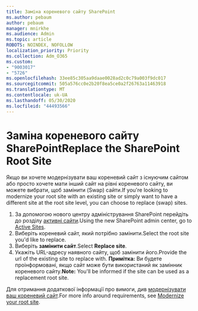 ```yaml
---
title: Заміна кореневого сайту SharePoint
ms.author: pebaum
author: pebaum
manager: mnirkhe
ms.audience: Admin
ms.topic: article
ROBOTS: NOINDEX, NOFOLLOW
localization_priority: Priority
ms.collection: Adm_O365
ms.custom:
- "9003017"
- "5726"
ms.openlocfilehash: 33ee85c305aa9daae0028ad2c0c79a003f9dc017
ms.sourcegitcommit: 505a576cc0e2b20f8ea5ce0a2f26763a11463918
ms.translationtype: MT
ms.contentlocale: uk-UA
ms.lasthandoff: 05/30/2020
ms.locfileid: "44493566"
---
```

# <a name="replace-the-sharepoint-root-site"></a><span data-ttu-id="d6244-102">Заміна кореневого сайту SharePoint</span><span class="sxs-lookup"><span data-stu-id="d6244-102">Replace the SharePoint Root Site</span></span>
<span data-ttu-id="d6244-103">Якщо ви хочете модернізувати ваш кореневий сайт з існуючим сайтом або просто хочете мати інший сайт на рівні кореневого сайту, ви можете вибрати, щоб замінити (Swap) сайти.</span><span class="sxs-lookup"><span data-stu-id="d6244-103">If you're looking to modernize your root site with an existing site or simply want to have a different site at the root site level, you can choose to replace (swap) sites.</span></span>

1. <span data-ttu-id="d6244-104">За допомогою нового центру адміністрування SharePoint перейдіть до розділу [активні сайти](https://admin.microsoft.com/sharepoint?page=siteManagement&modern=true).</span><span class="sxs-lookup"><span data-stu-id="d6244-104">Using the new SharePoint admin center, go to [Active Sites](https://admin.microsoft.com/sharepoint?page=siteManagement&modern=true).</span></span>
2. <span data-ttu-id="d6244-105">Виберіть кореневий сайт, який потрібно замінити.</span><span class="sxs-lookup"><span data-stu-id="d6244-105">Select the root site you'd like to replace.</span></span>
3. <span data-ttu-id="d6244-106">Виберіть **замінити сайт**.</span><span class="sxs-lookup"><span data-stu-id="d6244-106">Select **Replace site**.</span></span>
4. <span data-ttu-id="d6244-107">Укажіть URL-адресу наявного сайту, щоб замінити його.</span><span class="sxs-lookup"><span data-stu-id="d6244-107">Provide the url of the existing site to replace with.</span></span> <span data-ttu-id="d6244-108">**Примітка:** Ви будете проінформовані, якщо сайт може бути використаний як замінник кореневого сайту.</span><span class="sxs-lookup"><span data-stu-id="d6244-108">**Note:** You'll be informed if the site can be used as a replacement root site.</span></span>

<span data-ttu-id="d6244-109">Для отримання додаткової інформації про вимоги, див [модернізувати ваш кореневий сайт](https://docs.microsoft.com/sharepoint/modern-root-site).</span><span class="sxs-lookup"><span data-stu-id="d6244-109">For more info around requirements, see [Modernize your root site](https://docs.microsoft.com/sharepoint/modern-root-site).</span></span>